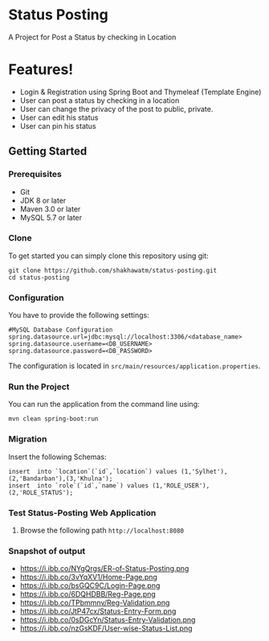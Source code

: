 # Status Posting
A Project for Post a Status by checking in Location
# Features!
- Login & Registration using Spring Boot and Thymeleaf (Template Engine)
- User can post a status by checking in a location
- User can change the privacy of the post to public, private. 
- User can edit his status
- User can pin his status

## Getting Started
### Prerequisites
* Git
* JDK 8 or later
* Maven 3.0 or later
* MySQL 5.7 or later

### Clone
To get started you can simply clone this repository using git:
```
git clone https://github.com/shakhawatm/status-posting.git
cd status-posting
```

### Configuration
You have to provide the following settings:
```
#MySQL Database Configuration
spring.datasource.url=jdbc:mysql://localhost:3306/<database_name>
spring.datasource.username=<DB_USERNAME>
spring.datasource.password=<DB_PASSWORD>
```

The configuration is located in `src/main/resources/application.properties`.

### Run the Project
You can run the application from the command line using:
```
mvn clean spring-boot:run
```

### Migration
Insert the following Schemas:
```
insert  into `location`(`id`,`location`) values (1,'Sylhet'),(2,'Bandarban'),(3,'Khulna');
insert  into `role`(`id`,`name`) values (1,'ROLE_USER'),(2,'ROLE_STATUS');
```

### Test Status-Posting Web Application
1. Browse the following path `http://localhost:8080`

### Snapshot of output
- https://i.ibb.co/NYgQrgs/ER-of-Status-Posting.png
- https://i.ibb.co/3vYqXV1/Home-Page.png
- https://i.ibb.co/bsGQC9C/Login-Page.png
- https://i.ibb.co/6DQHDBB/Reg-Page.png
- https://i.ibb.co/TPbmmnv/Reg-Validation.png
- https://i.ibb.co/JtP47cx/Status-Entry-Form.png
- https://i.ibb.co/0sDGcYn/Status-Entry-Validation.png
- https://i.ibb.co/nzGsKDF/User-wise-Status-List.png

